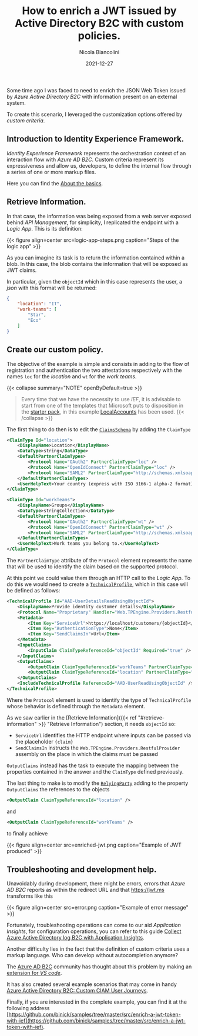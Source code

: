 ﻿---
title: How to enrich a JWT issued by Active Directory B2C with custom policies.
date: 2021-12-27
author: Nicola Biancolini
description: Adding claims to a JWT, a quick and practical solution.
series: 
  - Identity Experience Framework
keywords: 
  - identity experience framework
  - active directory b2c
  - custom policy
  - azure blob storage
tags: 
  - azure
  - active directory b2c
draft: true
aliases:
  - /posts/2021-12-27_enrich-a-jwt-token-with-ief
  - /posts/2021-12-25_enrich-a-jwt-token-with-ief
  - /posts/2021-12-27_enrich-a-jwt-token-with-ief
cover:
  image: cover.jpg
  alt: Post cover
  caption: Photo by [Yasin Yusuf](https://unsplash.com/@yasinyusuf?utm_source=unsplash&utm_medium=referral&utm_content=creditCopyText) on [Unsplash](https://unsplash.com/s/photos/identity?utm_source=unsplash&utm_medium=referral&utm_content=creditCopyText)
---

Some time ago I was faced to need to enrich the JSON Web Token issued by _Azure Active Directory B2C_ with information present on an external system.

To create this scenario, I leveraged the customization options offered by _custom criteria_.

## Introduction to Identity Experience Framework. 

_Identity Experience Framework_ represents the orchestration context of an interaction flow with _Azure AD B2C_. Custom criteria represent its expressiveness and allow us, developers, to define the internal flow through a series of one or more markup files.

Here you can find the [About the basics](https://docs.microsoft.com/en-us/azure/active-directory-b2c/custom-policy-overview#understanding-the-basics).

## Retrieve Information.

In that case, the information was being exposed from a web server exposed behind _API Management_, for simplicity, I replicated the endpoint with a _Logic App_. This is its definition:

{{< figure align=center src=logic-app-steps.png caption="Steps of the logic app" >}}

As you can imagine its task is to return the information contained within a blob. In this case, the blob contains the information that will be exposed as JWT claims.

In particular, given the `objectId` which in this case represents the user, a _json_ with this format will be returned:

``` json
{
    "location": "IT",
    "work-teams": [
        "Star",
        "Eco"
    ]
}
```

## Create our custom policy.

The objective of the example is simple and consists in adding to the flow of registration and authentication the two attestations respectively with the names `loc` for the _location_ and `wt` for the _work teams_.

{{< collapse summary="NOTE" openByDefault=true >}} 
> Every time that we have the necessity to use _IEF_, it is advisable to start from one of the templates that Microsoft puts to disposition in the [starter pack](https://github.com/Azure-Samples/active-directory-b2c-custom-policy-starterpack), in this example [LocalAccounts](https://github.com/Azure-Samples/active-directory-b2c-custom-policy-starterpack/tree/63d382ae6cd78d2995a88653c7b7ed55876a8296/LocalAccounts) has been used.
{{< /collapse >}} 

The first thing to do then is to edit the [`ClaimsSchema`](https://docs.microsoft.com/en-us/azure/active-directory-b2c/claimsschema) by adding the `ClaimType`

``` xml
<ClaimType Id="location">
    <DisplayName>Location</DisplayName>
    <DataType>string</DataType>
    <DefaultPartnerClaimTypes>
        <Protocol Name="OAuth2" PartnerClaimType="loc" />
        <Protocol Name="OpenIdConnect" PartnerClaimType="loc" />
        <Protocol Name="SAML2" PartnerClaimType="http://schemas.xmlsoap.org/ws/2005/05/identity/claims/location" />
    </DefaultPartnerClaimTypes>
    <UserHelpText>Your country (express with ISO 3166-1 alpha-2 format).</UserHelpText>
</ClaimType>
```

``` xml
<ClaimType Id="workTeams">
    <DisplayName>Groups</DisplayName>
    <DataType>stringCollection</DataType>
    <DefaultPartnerClaimTypes>
        <Protocol Name="OAuth2" PartnerClaimType="wt" />
        <Protocol Name="OpenIdConnect" PartnerClaimType="wt" />
        <Protocol Name="SAML2" PartnerClaimType="http://schemas.xmlsoap.org/ws/2005/05/identity/claims/workteams" />
    </DefaultPartnerClaimTypes>
    <UserHelpText>Work teams you belong to.</UserHelpText>
</ClaimType>
```

The `PartnerClaimType` attribute of the `Protocol` element represents the name that will be used to identify the claim based on the supported protocol.

At this point we could value them through an HTTP call to the _Logic App_. To do this we would need to create a [`TechnicalProfile`](https://docs.microsoft.com/en-us/azure/active-directory-b2c/restful-technical-profile), which in this case will be defined as follows:

``` xml
<TechnicalProfile Id="AAD-UserDetailsReadUsingObjectId">
    <DisplayName>Provide identity customer details</DisplayName>
    <Protocol Name="Proprietary" Handler="Web.TPEngine.Providers.RestfulProvider, Web.TPEngine, Version=1.0.0.0, Culture=neutral, PublicKeyToken=null" />
    <Metadata>
        <Item Key="ServiceUrl">https://localhost/customers/{objectId}</Item>
        <Item Key="AuthenticationType">None</Item>
        <Item Key="SendClaimsIn">Url</Item>
    </Metadata>
    <InputClaims>
        <InputClaim ClaimTypeReferenceId="objectId" Required="true" />
    </InputClaims>
    <OutputClaims>
        <OutputClaim ClaimTypeReferenceId="workTeams" PartnerClaimType="work-teams" />
        <OutputClaim ClaimTypeReferenceId="location" PartnerClaimType="location" />
    </OutputClaims>
    <IncludeTechnicalProfile ReferenceId="AAD-UserReadUsingObjectId" />
</TechnicalProfile>
```

Where the `Protocol` element is used to identify the type of `TechnicalProfile` whose behavior is defined through the `Metadata` element.

As we saw earlier in the [Retrieve Information]({{< ref "#retrieve-information" >}} "Retrieve Information") section, it needs `objectId` so:

- `ServiceUrl` identifies the HTTP endpoint where inputs can be passed via the placeholder `{claim}`
- `SendClaimsIn` instructs the `Web.TPEngine.Providers.RestfulProvider` assembly on the place in which the claims must be passed

`OutputClaims` instead has the task to execute the mapping between the properties contained in the answer and the `ClaimType` defined previously.

The last thing to make is to modify the [`RelyingParty`](https://docs.microsoft.com/en-us/azure/active-directory-b2c/relyingparty) adding to the property `OutputClaims` the references to the objects

``` xml
<OutputClaim ClaimTypeReferenceId="location" />
```

and

``` xml
<OutputClaim ClaimTypeReferenceId="workTeams" />
```

to finally achieve

{{< figure align=center src=enriched-jwt.png caption="Example of JWT produced" >}}

## Troubleshooting and development help.

Unavoidably during development, there might be errors, errors that _Azure AD B2C_ reports as within the redirect URL and that https://jwt.ms transforms like this

{{< figure align=center src=error.png caption="Example of error message" >}}

Fortunately, troubleshooting operations can come to our aid _Application Insights_, for configuration operations, you can refer to this guide [Collect Azure Active Directory log B2C with Application Insights](https://docs.microsoft.com/en-us/azure/active-directory-b2c/troubleshoot-with-application-insights?pivots=b2c-custom-policy#see-the-logs-in-vs-code-extension).

Another difficulty lies in the fact that the definition of custom criteria uses a markup language. Who can develop without autocompletion anymore?

The [Azure AD B2C](https://azure-ad-b2c.github.io/azureadb2ccommunity.io) community has thought about this problem by making an [extension for _VS code_](https://github.com/azure-ad-b2c/vscode-extension).

It has also created several example scenarios that may come in handy [Azure Active Directory B2C: Custom CIAM User Journeys](https://github.com/azure-ad-b2c/samples).

Finally, if you are interested in the complete example, you can find it at the following address [https://github.com/binick/samples/tree/master/src/enrich-a-jwt-token-with-ief](https://github.com/binick/samples/tree/master/src/enrich-a-jwt-token-with-ief).
